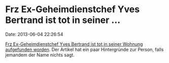 Frz Ex-Geheimdienstchef Yves Bertrand ist tot in seiner \...
============================================================

Date: 2013-06-04 22:26:54

[Frz Ex-Geheimdienstchef Yves Bertrand ist tot in seiner Wohnung
aufgefunden worden](http://welt.de/article116821082). Der Artikel hat
ein paar Hintergründe zur Person, falls jemandem der Name nichts sagt.
